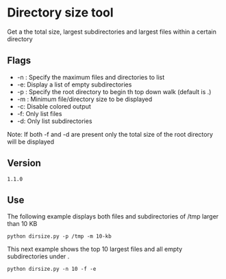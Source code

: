 # Directory size tool

Get a the total size, largest subdirectories and largest files within a certain directory

## Flags
* -n <num>: Specify the maximum files and directories to list
* -e: Display a list of empty subdirectories
* -p <path>: Specify the root directory to begin th top down walk (default is .)
* -m <size>: Minimum file/directory size to be displayed
* -c: Disable colored output
* -f: Only list files
* -d: Only list subdirectories

Note: If both -f and -d are present only the total size of the root directory will be displayed

## Version
`
1.1.0
`

## Use

The following example displays both files and subdirectories of /tmp larger than 10 KB

`
python dirsize.py -p /tmp -m 10-kb
`

This next example shows the top 10 largest files and all empty subdirectories under .

`
python dirsize.py -n 10 -f -e
`
